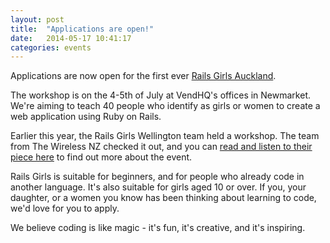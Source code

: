 ```yaml
---
layout: post
title:  "Applications are open!"
date:   2014-05-17 10:41:17
categories: events
---
```


Applications are now open for the first ever [Rails Girls Auckland](http://railsgirls.com/auckland).

The workshop is on the 4-5th of July at VendHQ's offices in Newmarket. We're aiming to teach 40 people who identify as girls or women to create a web application using Ruby on Rails.

Earlier this year, the Rails Girls Wellington team held a workshop. The team from The Wireless NZ checked it out, and you can [read and listen to their piece here](http://thewireless.co.nz/longwave/2014/4/19) to find out more about the event.

Rails Girls is suitable for beginners, and for people who already code in another language. It's also suitable for girls aged 10 or over. If you, your daughter, or a women you know has been thinking about learning to code, we'd love for you to apply.

We believe coding is like magic - it's fun, it's creative, and it's inspiring.